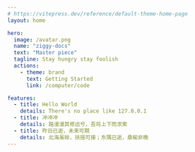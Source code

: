 ```yaml
---
# https://vitepress.dev/reference/default-theme-home-page
layout: home

hero:
  image: /avatar.png
  name: "ziggy-docs"
  text: "Master piece"
  tagline: Stay hungry stay foolish
  actions:
    - theme: brand
      text: Getting Started
      link: /computer/code

features:
  - title: Hello World
    details: There's no place like 127.0.0.1
  - title: 冲冲冲
    details: 路漫漫其修远兮，吾将上下而求索
  - title: 昨日已逝，未来可期
    details: 北海虽赊，扶摇可接；东隅已逝，桑榆非晚
---
```


<div class=" h-[300px] !lt-sm:h-[200px] relative">
  <FlipClock class="absolute left-1/2 top-1/2 -translate-x-1/2 -translate-y-1/2
 flex !lt-sm:(scale-80)"></FlipClock>
</div>


<script setup lang="ts">
import 'vz-components/dist/style.css'
import { FlipClock } from 'vz-components'
</script>
